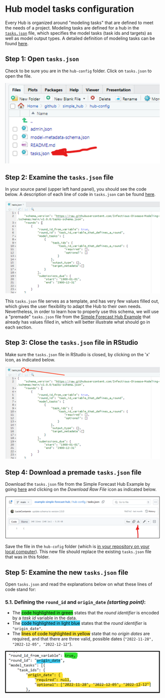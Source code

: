 # Hub model tasks configuration  

Every Hub is organized around "modeling tasks" that are defined to meet the needs of a project. Modeling tasks are defined for a hub in the [`tasks.json`](../user-guide/hub-config.md#model-tasks-tasks-json-interactive-schema) file, which specifies the model tasks (task ids and targets) as well as model output types. A detailed definition of modeling tasks can be found [here](../user-guide/tasks.md).  

## Step 1: Open `tasks.json`  

Check to be sure you are in  the `hub-config` folder. Click on `tasks.json` to open the file.  

![Screenshot of how to open tasks.json file in RStudio](../images/tasks_json.png)  

## Step 2: Examine the `tasks.json` file  

In your source panel (upper left hand panel), you should see the code below. A description of each line of code in `tasks.json` can be found [here](../user-guide/hub-config.md#model-tasks-tasks-json-interactive-schema).  

![Screenshot of how to open tasks.json file in RStudio](../images/tasks_schema_0.png)  

This `tasks.json` file serves as a template, and has very few values filled out, which gives the user flexibility to adapt the Hub to their own needs. Nevertheless, in order to learn how to properly use this schema, we will use a "premade" `tasks.json` file from the [Simple Forecast Hub Example](https://github.com/Infectious-Disease-Modeling-Hubs/example-simple-forecast-hub) that already has values filled in, which will better illustrate what should go in each section.  

## Step 3: Close the `tasks.json` file in RStudio  

Make sure the `tasks.json` file in RStudio is closed, by clicking on the 'x' icon, as indicated below.  

![Screenshot of how to close tasks.json file in RStudio](../images/tasks_close.png)  

## Step 4: Download a premade `tasks.json` file  

Download the `tasks.json` file from the Simple Forecast Hub Example by going [here](https://github.com/Infectious-Disease-Modeling-Hubs/example-simple-forecast-hub/blob/main/hub-config/tasks.json) and clicking on the *Download Raw File* icon as indicated below.  

![Screenshot of how to download a tasks.json file from GitHub](../images/tasks_download.png)  

Save the file in the `hub-cofig` folder (which is [in your repository on your local computer](getting-started.md#step-4-clone-your-repository)). This new file should replace the existing `tasks.json` file that was in this folder.  

## Step 5: Examine the new `tasks.json` file  

Open `tasks.json` and read the explanations below on what these lines of code stand for:  

### 5.1. Defining the `round_id` and `origin_date` *(starting point)*:  
- The <mark style="background-color: #32E331">code highlighted in green</mark> states that the *round identifier* is encoded by a *task id* variable in the data.  
- The <mark style="background-color: #38C7ED">code highlighted in light blue</mark> states that the *round identifier* is `"origin_date"`.  
- The <mark style="background-color: #FFE331">lines of code highlighted in yellow</mark> state that no *origin dates* are required, and that there are three valid, possible dates (`"2022-11-28", "2022-12-05", "2022-12-12"`).  

![Some of the initial lines of code in the tasks.json file](../images/tasks_schema_1.png)  


